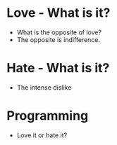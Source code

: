 # Love - What is it?
* What is the opposite of love?
* The opposite is indifference.

# Hate - What is it?
* The intense dislike

# Programming
* Love it or hate it?
